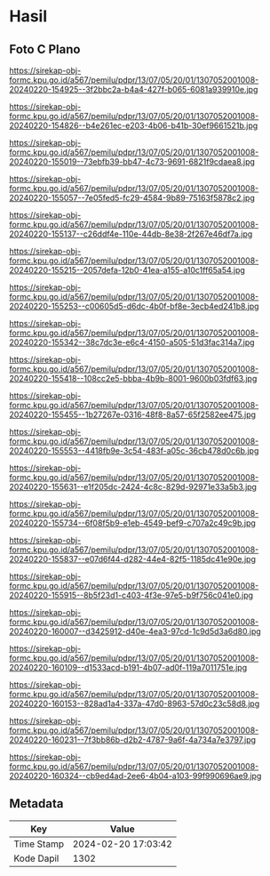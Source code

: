 # Hasil

## Foto C Plano

https://sirekap-obj-formc.kpu.go.id/a567/pemilu/pdpr/13/07/05/20/01/1307052001008-20240220-154925--3f2bbc2a-b4a4-427f-b065-6081a939910e.jpg

https://sirekap-obj-formc.kpu.go.id/a567/pemilu/pdpr/13/07/05/20/01/1307052001008-20240220-154826--b4e261ec-e203-4b06-b41b-30ef9661521b.jpg

https://sirekap-obj-formc.kpu.go.id/a567/pemilu/pdpr/13/07/05/20/01/1307052001008-20240220-155019--73ebfb39-bb47-4c73-9691-6821f9cdaea8.jpg

https://sirekap-obj-formc.kpu.go.id/a567/pemilu/pdpr/13/07/05/20/01/1307052001008-20240220-155057--7e05fed5-fc29-4584-9b89-75163f5878c2.jpg

https://sirekap-obj-formc.kpu.go.id/a567/pemilu/pdpr/13/07/05/20/01/1307052001008-20240220-155137--c26ddf4e-110e-44db-8e38-2f267e46df7a.jpg

https://sirekap-obj-formc.kpu.go.id/a567/pemilu/pdpr/13/07/05/20/01/1307052001008-20240220-155215--2057defa-12b0-41ea-a155-a10c1ff65a54.jpg

https://sirekap-obj-formc.kpu.go.id/a567/pemilu/pdpr/13/07/05/20/01/1307052001008-20240220-155253--c00605d5-d6dc-4b0f-bf8e-3ecb4ed241b8.jpg

https://sirekap-obj-formc.kpu.go.id/a567/pemilu/pdpr/13/07/05/20/01/1307052001008-20240220-155342--38c7dc3e-e6c4-4150-a505-51d3fac314a7.jpg

https://sirekap-obj-formc.kpu.go.id/a567/pemilu/pdpr/13/07/05/20/01/1307052001008-20240220-155418--108cc2e5-bbba-4b9b-8001-9600b03fdf63.jpg

https://sirekap-obj-formc.kpu.go.id/a567/pemilu/pdpr/13/07/05/20/01/1307052001008-20240220-155455--1b27267e-0316-48f8-8a57-65f2582ee475.jpg

https://sirekap-obj-formc.kpu.go.id/a567/pemilu/pdpr/13/07/05/20/01/1307052001008-20240220-155553--4418fb9e-3c54-483f-a05c-36cb478d0c6b.jpg

https://sirekap-obj-formc.kpu.go.id/a567/pemilu/pdpr/13/07/05/20/01/1307052001008-20240220-155631--e1f205dc-2424-4c8c-829d-92971e33a5b3.jpg

https://sirekap-obj-formc.kpu.go.id/a567/pemilu/pdpr/13/07/05/20/01/1307052001008-20240220-155734--6f08f5b9-e1eb-4549-bef9-c707a2c49c9b.jpg

https://sirekap-obj-formc.kpu.go.id/a567/pemilu/pdpr/13/07/05/20/01/1307052001008-20240220-155837--e07d6f44-d282-44e4-82f5-1185dc41e90e.jpg

https://sirekap-obj-formc.kpu.go.id/a567/pemilu/pdpr/13/07/05/20/01/1307052001008-20240220-155915--8b5f23d1-c403-4f3e-97e5-b9f756c041e0.jpg

https://sirekap-obj-formc.kpu.go.id/a567/pemilu/pdpr/13/07/05/20/01/1307052001008-20240220-160007--d3425912-d40e-4ea3-97cd-1c9d5d3a6d80.jpg

https://sirekap-obj-formc.kpu.go.id/a567/pemilu/pdpr/13/07/05/20/01/1307052001008-20240220-160109--d1533acd-b191-4b07-ad0f-119a7011751e.jpg

https://sirekap-obj-formc.kpu.go.id/a567/pemilu/pdpr/13/07/05/20/01/1307052001008-20240220-160153--828ad1a4-337a-47d0-8963-57d0c23c58d8.jpg

https://sirekap-obj-formc.kpu.go.id/a567/pemilu/pdpr/13/07/05/20/01/1307052001008-20240220-160231--7f3bb86b-d2b2-4787-9a6f-4a734a7e3797.jpg

https://sirekap-obj-formc.kpu.go.id/a567/pemilu/pdpr/13/07/05/20/01/1307052001008-20240220-160324--cb9ed4ad-2ee6-4b04-a103-99f990696ae9.jpg


## Metadata

| Key        | Value               |
| ---------- | ------------------- |
| Time Stamp | 2024-02-20 17:03:42 |
| Kode Dapil | 1302                |



